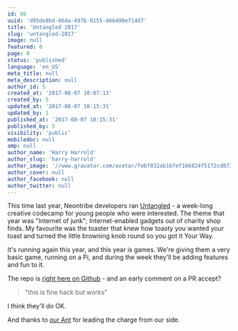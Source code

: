 ```yaml
---
id: 66
uuid: 'd95de8bd-064a-497b-8155-d46490e714d7'
title: 'Untangled 2017'
slug: 'untangled-2017'
image: null
featured: 0
page: 0
status: 'published'
language: 'en_US'
meta_title: null
meta_description: null
author_id: 5
created_at: '2017-08-07 10:07:13'
created_by: 5
updated_at: '2017-08-07 10:15:31'
updated_by: 1
published_at: '2017-08-07 10:15:31'
published_by: 5
visibility: 'public'
mobiledoc: null
amp: null
author_name: 'Harry Harrold'
author_slug: 'harry-harrold'
author_image: '//www.gravatar.com/avatar/febf032ab16fef166824f5172cd87393?s=250&d=mm&r=x'
author_cover: null
author_facebook: null
author_twitter: null
---
```


This time last year, Neontribe developers ran [Untangled](https://www.neontribe.co.uk/untangled-2016/) - a week-long creative codecamp for young people who were interested. The theme that year was "Internet of junk"; Internet-enabled gadgets out of charity shop finds. My favourite was the toaster that knew how toasty you wanted your toast and turned the little browning knob round so you got it Your Way.

It's running again this year, and this year is games. We're giving them a very basic game, running on a Pi, and during the week they'll be adding features and fun to it.

The repo is [right here on Github](https://github.com/neontribe/untangled-2017/) - and an early comment on a PR accept?

> "this is fine hack but works"

I think they'll do OK.

And thanks to [our Ant](https://github.com/Stansbridge) for leading the charge from our side.
